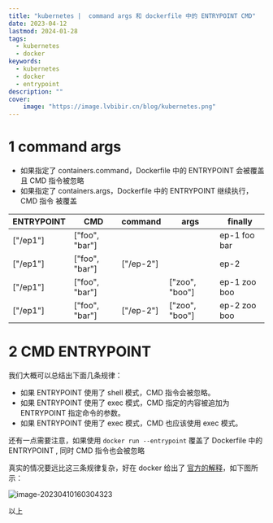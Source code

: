 ```yaml
---
title: "kubernetes |  command args 和 dockerfile 中的 ENTRYPOINT CMD" 
date: 2023-04-12
lastmod: 2024-01-28
tags:
  - kubernetes
  - docker
keywords:
  - kubernetes
  - docker
  - entrypoint
description: "" 
cover:
    image: "https://image.lvbibir.cn/blog/kubernetes.png"
---
```


# 1 command args

- 如果指定了 containers.command，Dockerfile 中的 ENTRYPOINT 会被覆盖且 CMD 指令被忽略
- 如果指定了 containers.args，Dockerfile 中的 ENTRYPOINT 继续执行， CMD 指令 被覆盖

| ENTRYPOINT | CMD            | command   | args           | finally      |
| ---------- | -------------- | --------- | -------------- | ------------ |
| ["/ep1"]   | ["foo", "bar"] | <not set> | <not set>      | ep-1 foo bar |
| ["/ep1"]   | ["foo", "bar"] | ["/ep-2"] | <not set>      | ep-2         |
| ["/ep1"]   | ["foo", "bar"] | <not set> | ["zoo", "boo"] | ep-1 zoo boo |
| ["/ep1"]   | ["foo", "bar"] | ["/ep-2"] | ["zoo", "boo"] | ep-2 zoo boo |

# 2 CMD ENTRYPOINT

我们大概可以总结出下面几条规律：

- 如果 ENTRYPOINT 使用了 shell 模式，CMD 指令会被忽略。
- 如果 ENTRYPOINT 使用了 exec 模式，CMD 指定的内容被追加为 ENTRYPOINT 指定命令的参数。
- 如果 ENTRYPOINT 使用了 exec 模式，CMD 也应该使用 exec 模式。

还有一点需要注意，如果使用 `docker run --entrypoint` 覆盖了 Dockerfile 中的 ENTRYPOINT , 同时 CMD 指令也会被忽略

真实的情况要远比这三条规律复杂，好在 docker 给出了 [官方的解释](https://docs.docker.com/engine/reference/builder/#understand-how-cmd-and-entrypoint-interact)，如下图所示：

![image-20230410160304323](https://image.lvbibir.cn/blog/image-20230410160304323.png)

以上